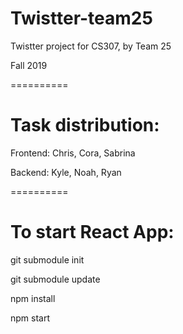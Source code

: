 # Twistter-team25

Twistter project for CS307, by Team 25

Fall 2019

==========

# Task distribution:

Frontend: Chris, Cora, Sabrina

Backend: Kyle, Noah, Ryan

==========

# To start React App:

git submodule init

git submodule update

npm install

npm start
